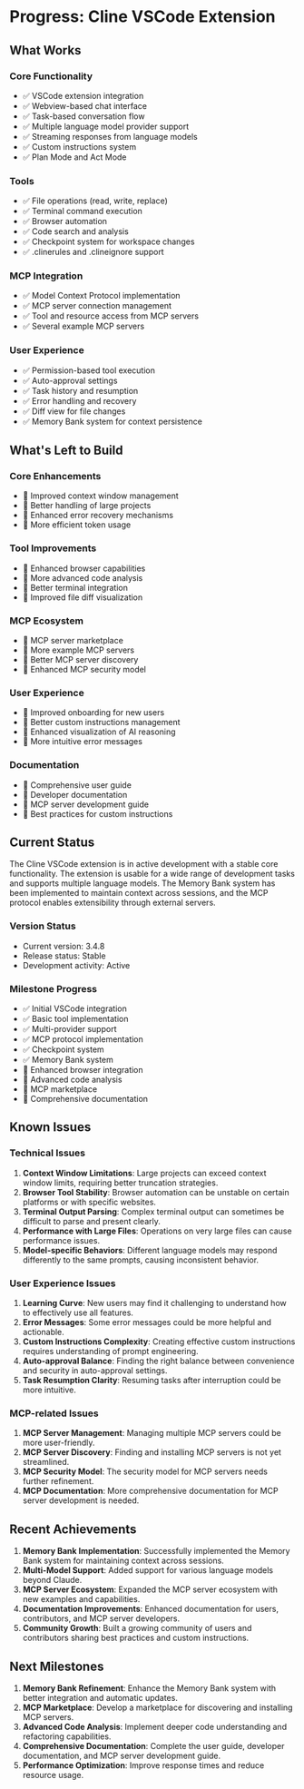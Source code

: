 # Progress: Cline VSCode Extension

## What Works

### Core Functionality
- ✅ VSCode extension integration
- ✅ Webview-based chat interface
- ✅ Task-based conversation flow
- ✅ Multiple language model provider support
- ✅ Streaming responses from language models
- ✅ Custom instructions system
- ✅ Plan Mode and Act Mode

### Tools
- ✅ File operations (read, write, replace)
- ✅ Terminal command execution
- ✅ Browser automation
- ✅ Code search and analysis
- ✅ Checkpoint system for workspace changes
- ✅ .clinerules and .clineignore support

### MCP Integration
- ✅ Model Context Protocol implementation
- ✅ MCP server connection management
- ✅ Tool and resource access from MCP servers
- ✅ Several example MCP servers

### User Experience
- ✅ Permission-based tool execution
- ✅ Auto-approval settings
- ✅ Task history and resumption
- ✅ Error handling and recovery
- ✅ Diff view for file changes
- ✅ Memory Bank system for context persistence

## What's Left to Build

### Core Enhancements
- 🔄 Improved context window management
- 🔄 Better handling of large projects
- 🔄 Enhanced error recovery mechanisms
- 🔄 More efficient token usage

### Tool Improvements
- 🔄 Enhanced browser capabilities
- 🔄 More advanced code analysis
- 🔄 Better terminal integration
- 🔄 Improved file diff visualization

### MCP Ecosystem
- 🔄 MCP server marketplace
- 🔄 More example MCP servers
- 🔄 Better MCP server discovery
- 🔄 Enhanced MCP security model

### User Experience
- 🔄 Improved onboarding for new users
- 🔄 Better custom instructions management
- 🔄 Enhanced visualization of AI reasoning
- 🔄 More intuitive error messages

### Documentation
- 🔄 Comprehensive user guide
- 🔄 Developer documentation
- 🔄 MCP server development guide
- 🔄 Best practices for custom instructions

## Current Status

The Cline VSCode extension is in active development with a stable core functionality. The extension is usable for a wide range of development tasks and supports multiple language models. The Memory Bank system has been implemented to maintain context across sessions, and the MCP protocol enables extensibility through external servers.

### Version Status
- Current version: 3.4.8
- Release status: Stable
- Development activity: Active

### Milestone Progress
- ✅ Initial VSCode integration
- ✅ Basic tool implementation
- ✅ Multi-provider support
- ✅ MCP protocol implementation
- ✅ Checkpoint system
- ✅ Memory Bank system
- 🔄 Enhanced browser integration
- 🔄 Advanced code analysis
- 🔄 MCP marketplace
- 🔄 Comprehensive documentation

## Known Issues

### Technical Issues
1. **Context Window Limitations**: Large projects can exceed context window limits, requiring better truncation strategies.
2. **Browser Tool Stability**: Browser automation can be unstable on certain platforms or with specific websites.
3. **Terminal Output Parsing**: Complex terminal output can sometimes be difficult to parse and present clearly.
4. **Performance with Large Files**: Operations on very large files can cause performance issues.
5. **Model-specific Behaviors**: Different language models may respond differently to the same prompts, causing inconsistent behavior.

### User Experience Issues
1. **Learning Curve**: New users may find it challenging to understand how to effectively use all features.
2. **Error Messages**: Some error messages could be more helpful and actionable.
3. **Custom Instructions Complexity**: Creating effective custom instructions requires understanding of prompt engineering.
4. **Auto-approval Balance**: Finding the right balance between convenience and security in auto-approval settings.
5. **Task Resumption Clarity**: Resuming tasks after interruption could be more intuitive.

### MCP-related Issues
1. **MCP Server Management**: Managing multiple MCP servers could be more user-friendly.
2. **MCP Server Discovery**: Finding and installing MCP servers is not yet streamlined.
3. **MCP Security Model**: The security model for MCP servers needs further refinement.
4. **MCP Documentation**: More comprehensive documentation for MCP server development is needed.

## Recent Achievements

1. **Memory Bank Implementation**: Successfully implemented the Memory Bank system for maintaining context across sessions.
2. **Multi-Model Support**: Added support for various language models beyond Claude.
3. **MCP Server Ecosystem**: Expanded the MCP server ecosystem with new examples and capabilities.
4. **Documentation Improvements**: Enhanced documentation for users, contributors, and MCP server developers.
5. **Community Growth**: Built a growing community of users and contributors sharing best practices and custom instructions.

## Next Milestones

1. **Memory Bank Refinement**: Enhance the Memory Bank system with better integration and automatic updates.
2. **MCP Marketplace**: Develop a marketplace for discovering and installing MCP servers.
3. **Advanced Code Analysis**: Implement deeper code understanding and refactoring capabilities.
4. **Comprehensive Documentation**: Complete the user guide, developer documentation, and MCP server development guide.
5. **Performance Optimization**: Improve response times and reduce resource usage.

